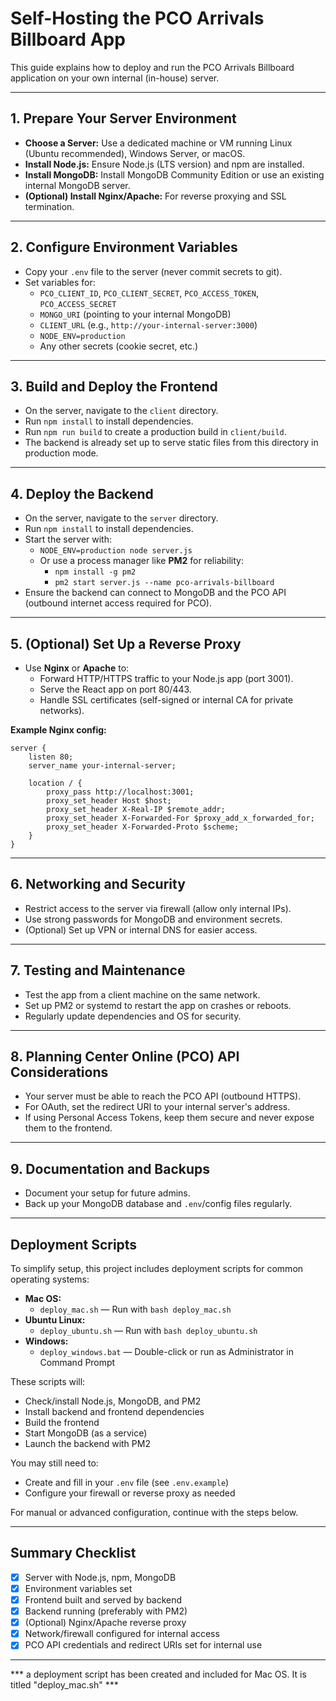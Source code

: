 # Self-Hosting the PCO Arrivals Billboard App

This guide explains how to deploy and run the PCO Arrivals Billboard application on your own internal (in-house) server.

---

## 1. Prepare Your Server Environment

- **Choose a Server:** Use a dedicated machine or VM running Linux (Ubuntu recommended), Windows Server, or macOS.
- **Install Node.js:** Ensure Node.js (LTS version) and npm are installed.
- **Install MongoDB:** Install MongoDB Community Edition or use an existing internal MongoDB server.
- **(Optional) Install Nginx/Apache:** For reverse proxying and SSL termination.

---

## 2. Configure Environment Variables

- Copy your `.env` file to the server (never commit secrets to git).
- Set variables for:
  - `PCO_CLIENT_ID`, `PCO_CLIENT_SECRET`, `PCO_ACCESS_TOKEN`, `PCO_ACCESS_SECRET`
  - `MONGO_URI` (pointing to your internal MongoDB)
  - `CLIENT_URL` (e.g., `http://your-internal-server:3000`)
  - `NODE_ENV=production`
  - Any other secrets (cookie secret, etc.)

---

## 3. Build and Deploy the Frontend

- On the server, navigate to the `client` directory.
- Run `npm install` to install dependencies.
- Run `npm run build` to create a production build in `client/build`.
- The backend is already set up to serve static files from this directory in production mode.

---

## 4. Deploy the Backend

- On the server, navigate to the `server` directory.
- Run `npm install` to install dependencies.
- Start the server with:
  - `NODE_ENV=production node server.js`
  - Or use a process manager like **PM2** for reliability:
    - `npm install -g pm2`
    - `pm2 start server.js --name pco-arrivals-billboard`
- Ensure the backend can connect to MongoDB and the PCO API (outbound internet access required for PCO).

---

## 5. (Optional) Set Up a Reverse Proxy

- Use **Nginx** or **Apache** to:
  - Forward HTTP/HTTPS traffic to your Node.js app (port 3001).
  - Serve the React app on port 80/443.
  - Handle SSL certificates (self-signed or internal CA for private networks).

**Example Nginx config:**
```nginx
server {
    listen 80;
    server_name your-internal-server;

    location / {
        proxy_pass http://localhost:3001;
        proxy_set_header Host $host;
        proxy_set_header X-Real-IP $remote_addr;
        proxy_set_header X-Forwarded-For $proxy_add_x_forwarded_for;
        proxy_set_header X-Forwarded-Proto $scheme;
    }
}
```

---

## 6. Networking and Security

- Restrict access to the server via firewall (allow only internal IPs).
- Use strong passwords for MongoDB and environment secrets.
- (Optional) Set up VPN or internal DNS for easier access.

---

## 7. Testing and Maintenance

- Test the app from a client machine on the same network.
- Set up PM2 or systemd to restart the app on crashes or reboots.
- Regularly update dependencies and OS for security.

---

## 8. Planning Center Online (PCO) API Considerations

- Your server must be able to reach the PCO API (outbound HTTPS).
- For OAuth, set the redirect URI to your internal server's address.
- If using Personal Access Tokens, keep them secure and never expose them to the frontend.

---

## 9. Documentation and Backups

- Document your setup for future admins.
- Back up your MongoDB database and `.env`/config files regularly.

---

## Deployment Scripts

To simplify setup, this project includes deployment scripts for common operating systems:

- **Mac OS:**
  - `deploy_mac.sh` — Run with `bash deploy_mac.sh`
- **Ubuntu Linux:**
  - `deploy_ubuntu.sh` — Run with `bash deploy_ubuntu.sh`
- **Windows:**
  - `deploy_windows.bat` — Double-click or run as Administrator in Command Prompt

These scripts will:
- Check/install Node.js, MongoDB, and PM2
- Install backend and frontend dependencies
- Build the frontend
- Start MongoDB (as a service)
- Launch the backend with PM2

You may still need to:
- Create and fill in your `.env` file (see `.env.example`)
- Configure your firewall or reverse proxy as needed

For manual or advanced configuration, continue with the steps below.

---

## Summary Checklist

- [x] Server with Node.js, npm, MongoDB
- [x] Environment variables set
- [x] Frontend built and served by backend
- [x] Backend running (preferably with PM2)
- [x] (Optional) Nginx/Apache reverse proxy
- [x] Network/firewall configured for internal access
- [x] PCO API credentials and redirect URIs set for internal use

---

*** a deployment script has been created and included for Mac OS. It is titled "deploy_mac.sh" ***